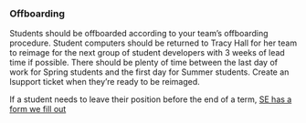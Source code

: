 ### Offboarding

Students should be offboarded according to your team’s offboarding procedure. Student computers should be returned to Tracy Hall for her team to reimage for the next group of student developers with 3 weeks of lead time if possible. There should be plenty of time between the last day of work for Spring students and the first day for Summer students. Create an lsupport ticket when they’re ready to be reimaged.

If a student needs to leave their position before the end of a term, [SE has a form we fill out](https://princeton.studentemployment.ngwebsolutions.com/Cux_ContactDetail.aspx?PurposeId=22)
